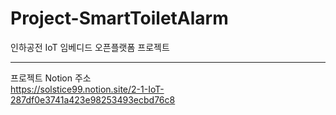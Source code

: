 # Project-SmartToiletAlarm

인하공전 IoT 임베디드 오픈플랫폼 프로젝트   

<hr/>

프로젝트 Notion 주소   
https://solstice99.notion.site/2-1-IoT-287df0e3741a423e98253493ecbd76c8
